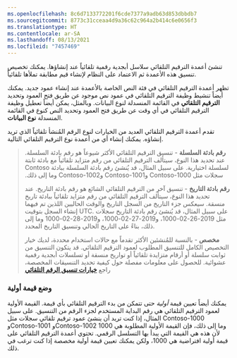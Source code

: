 ```yaml
---
ms.openlocfilehash: 8c6d7133772201f6cde7377a9adb63d853dbbdb7
ms.sourcegitcommit: 8773c31cceaa4d9a36c62c964a2b414c6e0656f3
ms.translationtype: HT
ms.contentlocale: ar-SA
ms.lasthandoff: 08/13/2021
ms.locfileid: "7457469"
---
```

تنشئ أعمدة الترقيم التلقائي سلاسل أبجدية رقمية تلقائياً عند إنشاؤها. يمكنك تخصيص تنسيق هذه الأعمدة ثم الاعتماد على النظام لإنشاء قيم مطابقة تملأها تلقائياً.

تظهر أعمدة الترقيم التلقائي في فئة النص الخاصة بالأعمدة عند إنشاء عمود جديد. يمكنك أيضاً تنشيط وظيفة الترقيم التلقائي في عمود نص موجود عن طريق فتح العمود وتحديد **الترقيم التلقائي** في القائمة المنسدلة لنوع البيانات. وبالمثل، يمكن أيضاً تعطيل وظيفة الترقيم التلقائي في أي وقت عن طريق فتح العمود وتحديد النص كنوع في القائمة المنسدلة **نوع البيانات**.

تقدم أعمدة الترقيم التلقائي العديد من الخيارات لنوع الرقم المُنشأ تلقائياً الذي تريد إنشاؤه. يمكنك إنشاء أي من أعمدة نوع الترقيم التلقائي التالية.

> **‏‫رقم بادئة السلسلة** - تنسيق الترقيم التلقائي الأكثر شيوعاً هو ‏‫رقم بادئة السلسلة. عند تحديد هذا النوع، سيتألف الترقيم التلقائي من رقم متزايد تلقائياً مع بادئة ثابتة لسلسلة اختيارية. على سبيل المثال، قد يُنشئ رقم بادئة السلسلة ببادئة Contoso سجلات مثل Contoso-1000 وContoso-1001 وContoso-1002 وما إلى ذلك.
>
> **رقم بادئة التاريخ** - تنسيق آخر من الترقيم التلقائي الشائع هو رقم بادئة التاريخ. عند تحديد هذا النوع، سيتألف الترقيم التلقائي من رقم متزايد تلقائياً ببادئة تاريخ منسقة. سيعكس جزء التاريخ من السجل التاريخ والوقت الحاليين اللذين تم فيهما إنشاء السجل بتوقيت UTC. على سبيل المثال، قد يُنشئ رقم بادئة التاريخ سجلات مثل 2019-26-02-1000، و2019-27-02-1000، و2019-28-02-1000 وما إلى ذلك، بناءً على التاريخ الحالي وتنسيق التاريخ المحدد.
>
> **مخصص** - بالنسبة للمُنشئين الأكثر تقدماً مع حالات استخدام محددة، لديك خيار التخصيص الكامل للتنسيق المطلوب لعمود الترقيم التلقائي. قد يتكون التنسيق من ثوابت سلسلة أو أرقام متزايدة تلقائياً أو تواريخ منسقة أو تسلسلات أبجدية رقمية عشوائية. للحصول على معلومات مفصلة حول كيفية تحديد التنسيقات المخصصة، راجع [**خيارات تنسيق الرقم التلقائي**](/dynamics365/customer-engagement/developer/create-auto-number-attributes#autonumberformat-options)

### <a name="seeding-a-starting-value"></a>وضع قيمة أولية 

يمكنك أيضاً تعيين قيمة *أولية* حتى تتمكن من بدء الترقيم التلقائي بأي قيمة. القيمة الأولية لعمود الترقيم التلقائي هي رقم البداية المستخدم لجزء الرقم من التنسيق. على سبيل المثال، إذا كنت تريد أن ينشئ عمود ترقيم تلقائي سجلات مثل Contoso-1000 وContoso-1001 وContoso-1002 وما إلى ذلك، فإن القيمة الأولية المطلوبة هي 1000 لأن هذه هي القيمة التي يبدأ بها التسلسل الرقمي. تحتوي أعمدة الترقيم التلقائي على قيمة أولية افتراضية هي 1000، ولكن يمكنك تعيين قيمة أولية مخصصة إذا كنت ترغب في ذلك.

